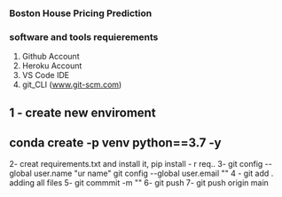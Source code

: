 ### Boston House Pricing Prediction
### software and tools requierements
1. Github Account
2. Heroku Account 
3. VS Code IDE
4. git_CLI (www.git-scm.com) 


1 - create new enviroment
--
conda create -p venv python==3.7 -y 
--
2- creat requirements.txt and install it, pip install - r req..
3- git config --global user.name "ur name"
git config --global user.email ""
4 - git add . adding all files
5- git commmit -m ""
6- git push
7- git push origin main

